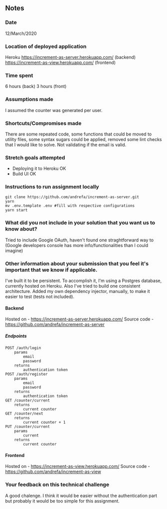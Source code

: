 ## Notes

### Date
12/March/2020

### Location of deployed application
Heroku
https://increment-as-server.herokuapp.com/ (backend)
https://increment-as-view.herokuapp.com/ (frontend)

### Time spent
6 hours (back)
3 hours (front)

### Assumptions made
I assumed the counter was generated per user.

### Shortcuts/Compromises made
There are some repeated code, some functions that could be moved to utility files, some syntax sugars could be applied, removed some lint checks that I would like to solve. Not validating if the email is valid.

### Stretch goals attempted
- Deploying it to Heroku OK
- Build UI OK

### Instructions to run assignment locally
```
git clone https://github.com/andrefa/increment-as-server.git
yarn
mv .env.template .env #fill with respective configurations
yarn start
```

### What did you not include in your solution that you want us to know about?
Tried to include Google OAuth, haven't found one straghtforward way to (Google developers console has more info/functionalities than I could imagine)

### Other information about your submission that you feel it's important that we know if applicable.
I've built it to be persistent. To accomplish it, I'm using a Postgres database, currently hosted on Heroku. Also I've tried to build one consistent architecture. Added my own dependency injector, manually, to make it easier to test (tests not included).

#### Backend
Hosted on - https://increment-as-server.herokuapp.com/
Source code - https://github.com/andrefa/increment-as-server

##### Endpoints
```
POST /auth/login
	params
		email
		password
	returns
		authentication token
POST /auth/register
	params
		email
		password
	returns
		authentication token
GET /counter/current
	returns
		current counter
GET /counter/next
	returns
		current counter + 1
PUT /counter/current
	params
		current
	returns
		current counter
```
#### Frontend
Hosted on - https://increment-as-view.herokuapp.com/
Source code - https://github.com/andrefa/increment-as-view

### Your feedback on this technical challenge
A good chalenge. I think it would be easier without the authentication part but probably it would be too simple for this assignment.

